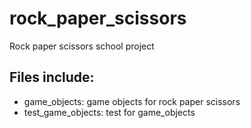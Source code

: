 # rock_paper_scissors
Rock paper scissors school project

## Files include: 
- game_objects: game objects for rock paper scissors
- test_game_objects: test for game_objects

